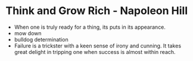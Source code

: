 # Think and Grow Rich - Napoleon Hill

* When one is truly ready for a thing, its puts in its appearance.
* mow down
* bulldog determination
* Failure is a trickster with a keen sense of irony and cunning. It takes great delight in tripping one when success is almost within reach.
